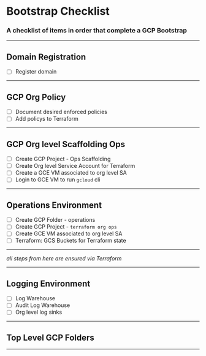 # Bootstrap Checklist

### A checklist of items in order that complete a GCP Bootstrap

---

## Domain Registration

- [ ] Register domain

---

## GCP Org Policy

- [ ] Document desired enforced policies
- [ ] Add policys to Terraform

---

## GCP Org level Scaffolding Ops

- [ ] Create GCP Project - Ops Scaffolding
- [ ] Create Org level Service Account for Terraform
- [ ] Create a GCE VM associated to org level SA
- [ ] Login to GCE VM to run `gcloud` cli

---

## Operations Environment

- [ ] Create GCP Folder - operations
- [ ] Create GCP Project - `terraform org ops`
- [ ] Create GCE VM associated to org level SA
- [ ] Terraform: GCS Buckets for Terraform state

---

_all steps from here are ensured via Terraform_

---

## Logging Environment

- [ ] Log Warehouse
- [ ] Audit Log Warehouse
- [ ] Org level log sinks

---

## Top Level GCP Folders

---

